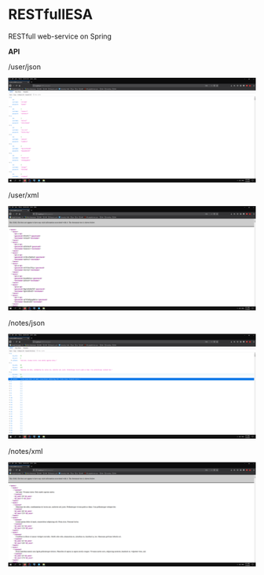 # RESTfullESA
RESTfull web-service on Spring

**API**

/user/json

![json](userjson.png)

/user/xml

![xml](userxml.png)

/notes/json

![json](notesjson.png)

/notes/xml

![xml](notesxml.png)
